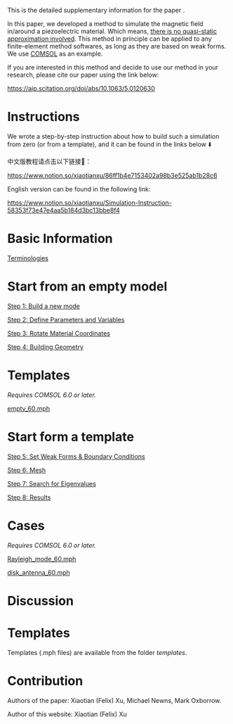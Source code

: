 This is the detailed supplementary information for the paper <Simulating the magnetic fields generated by piezoelectric devices using FEM software: Beyond the quasi-static approximation> .

In this paper, we developed a method to simulate the magnetic field in/around a piezoelectric material. Which means, <u>there is no quasi-static approximation involved</u>. This method in principle can be applied to any finite-element method softwares, as long as they are based on weak forms. We use <u>COMSOL</u> as an example.

If you are interested in this method and decide to use our method in your research, please cite our paper using the link below:

https://aip.scitation.org/doi/abs/10.1063/5.0120630

# Instructions

We wrote a step-by-step instruction about how to build such a simulation from zero (or from a template), and it can be found in the links below ⬇️

中文版教程请点击以下链接🔗：

https://www.notion.so/xiaotianxu/86ff1b4e7153402a98b3e525ab1b28c6

English version can be found in the following link:

https://www.notion.so/xiaotianxu/Simulation-Instruction-58353f73e47e4aa5b184d3bc13bbe8f4

# Basic Information

[Terminologies](https://www.notion.so/Terminologies-b30bb2eb6d1f4131a64b2b8b8238a162)

# Start from an empty model

[Step 1: Build a new mode]()

[Step 2: Define Parameters and Variables](./subpages/step2_define_parameters_and_variables.md)

[Step 3: Rotate Material Coordinates](https://www.notion.so/Step-3-Rotate-Material-Coordinates-57ce01bb563b48019e43bf2bdbcb0b23)

[Step 4: Building Geometry](https://www.notion.so/Step-4-Building-Geometry-46e23617e36145cc89de67833bd84470)

# Templates

*Requires COMSOL 6.0 or later.*

[empty_60.mph](./mph_files/empty_60.mph)

# Start form a template

[Step 5: Set Weak Forms & Boundary Conditions](https://www.notion.so/Step-5-Set-Weak-Forms-Boundary-Conditions-d19a9dca844a419e8117f88b62d09253)

[Step 6: Mesh](https://www.notion.so/Step-6-Mesh-94056d3f86d548549f4cedd020a26e46)

[Step 7: Search for Eigenvalues](https://www.notion.so/Step-7-Search-for-Eigenvalues-aa7af67bde9944c7b3cdd0359677be4c)

[Step 8: Results](https://www.notion.so/Step-8-Results-405ee117511d4805bf3f6d0fe01b9773)

# Cases

*Requires COMSOL 6.0 or later.*

[Rayleigh_mode_60.mph](./mph_files/Rayleigh_mode_60.mph)

[disk_antenna_60.mph](./mph_files/disk_antenna_60.mph)

# Discussion

# Templates

Templates (.mph files) are available from the folder *templates*.

### 

# Contribution

Authors of the paper: Xiaotian (Felix) Xu, Michael Newns, Mark Oxborrow.

Author of this website: Xiaotian (Felix) Xu
